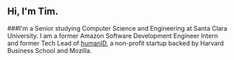 ## Hi, I'm Tim.
###I'm a Senior studying Computer Science and Engineering at Santa Clara University. I am a former Amazon Software Development Engineer Intern and former Tech Lead of [humanID](human-id.org), a non-profit startup backed by Harvard Business School and Mozilla.
